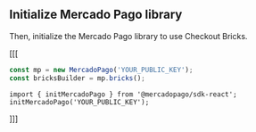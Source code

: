 ## Initialize Mercado Pago library

Then, initialize the Mercado Pago library to use Checkout Bricks.

[[[
```Javascript
const mp = new MercadoPago('YOUR_PUBLIC_KEY');
const bricksBuilder = mp.bricks();
```
```react-jsx
import { initMercadoPago } from '@mercadopago/sdk-react';
initMercadoPago('YOUR_PUBLIC_KEY');
```
]]]